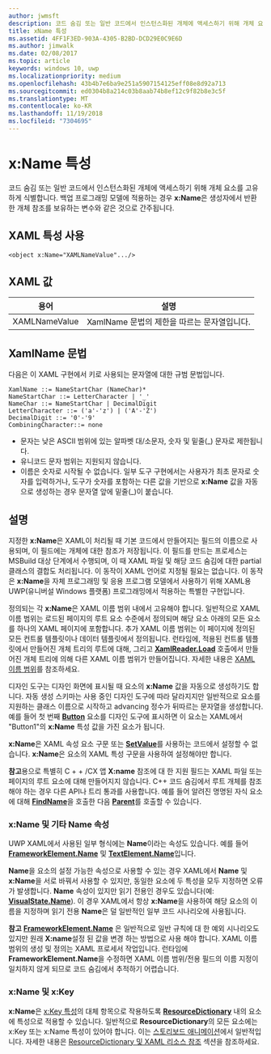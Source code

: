 ```yaml
---
author: jwmsft
description: 코드 숨김 또는 일반 코드에서 인스턴스화된 개체에 액세스하기 위해 개체 요소를 고유하게 식별합니다.
title: xName 특성
ms.assetid: 4FF1F3ED-903A-4305-B2BD-DCD29E0C9E6D
ms.author: jimwalk
ms.date: 02/08/2017
ms.topic: article
keywords: windows 10, uwp
ms.localizationpriority: medium
ms.openlocfilehash: 43b4b7e6ba9e251a5907154125eff08e8d92a713
ms.sourcegitcommit: ed0304b8a214c03b8aab74b8ef12c9f82b8e3c5f
ms.translationtype: MT
ms.contentlocale: ko-KR
ms.lasthandoff: 11/19/2018
ms.locfileid: "7304695"
---
```

# <a name="xname-attribute"></a>x:Name 특성


코드 숨김 또는 일반 코드에서 인스턴스화된 개체에 액세스하기 위해 개체 요소를 고유하게 식별합니다. 백업 프로그래밍 모델에 적용하는 경우 **x:Name**은 생성자에서 반환한 개체 참조를 보유하는 변수와 같은 것으로 간주됩니다.

## <a name="xaml-attribute-usage"></a>XAML 특성 사용

``` syntax
<object x:Name="XAMLNameValue".../>
```

## <a name="xaml-values"></a>XAML 값

| 용어 | 설명 |
|------|-------------|
| XAMLNameValue | XamlName 문법의 제한을 따르는 문자열입니다. |

##  <a name="xamlname-grammar"></a>XamlName 문법

다음은 이 XAML 구현에서 키로 사용되는 문자열에 대한 규범 문법입니다.

``` syntax
XamlName ::= NameStartChar (NameChar)*
NameStartChar ::= LetterCharacter | '_'
NameChar ::= NameStartChar | DecimalDigit
LetterCharacter ::= ('a'-'z') | ('A'-'Z')
DecimalDigit ::= '0'-'9'
CombiningCharacter::= none
```

-   문자는 낮은 ASCII 범위에 있는 알파벳 대/소문자, 숫자 및 밑줄(\_) 문자로 제한됩니다.
-   유니코드 문자 범위는 지원되지 않습니다.
-   이름은 숫자로 시작될 수 없습니다. 일부 도구 구현에서는 사용자가 최초 문자로 숫자를 입력하거나, 도구가 숫자를 포함하는 다른 값을 기반으로 **x:Name** 값을 자동으로 생성하는 경우 문자열 앞에 밑줄(\_)이 붙습니다.

## <a name="remarks"></a>설명

지정한 **x:Name**은 XAML이 처리될 때 기본 코드에서 만들어지는 필드의 이름으로 사용되며, 이 필드에는 개체에 대한 참조가 저장됩니다. 이 필드를 만드는 프로세스는 MSBuild 대상 단계에서 수행되며, 이 때 XAML 파일 및 해당 코드 숨김에 대한 partial 클래스의 결합도 처리됩니다. 이 동작이 XAML 언어로 지정될 필요는 없습니다. 이 동작은 **x:Name**을 자체 프로그래밍 및 응용 프로그램 모델에서 사용하기 위해 XAML용 UWP(유니버설 Windows 플랫폼) 프로그래밍에서 적용하는 특별한 구현입니다.

정의되는 각 **x:Name**은 XAML 이름 범위 내에서 고유해야 합니다. 일반적으로 XAML 이름 범위는 로드된 페이지의 루트 요소 수준에서 정의되며 해당 요소 아래의 모든 요소를 하나의 XAML 페이지에 포함합니다. 추가 XAML 이름 범위는 이 페이지에 정의된 모든 컨트롤 템플릿이나 데이터 템플릿에서 정의됩니다. 런타임에, 적용된 컨트롤 템플릿에서 만들어진 개체 트리의 루트에 대해, 그리고 [**XamlReader.Load**](https://msdn.microsoft.com/library/windows/apps/br228048) 호출에서 만들어진 개체 트리에 의해 다른 XAML 이름 범위가 만들어집니다. 자세한 내용은 [XAML 이름 범위](xaml-namescopes.md)를 참조하세요.

디자인 도구는 디자인 화면에 표시될 때 요소의 **x:Name** 값을 자동으로 생성하기도 합니다. 자동 생성 스키마는 사용 중인 디자인 도구에 따라 달라지지만 일반적으로 요소를 지원하는 클래스 이름으로 시작하고 advancing 정수가 뒤따르는 문자열을 생성합니다. 예를 들어 첫 번째 [**Button**](https://msdn.microsoft.com/library/windows/apps/br209265) 요소를 디자인 도구에 표시하면 이 요소는 XAML에서 "Button1"의 **x:Name** 특성 값을 가진 요소가 됩니다.

**x:Name**은 XAML 속성 요소 구문 또는 [**SetValue**](https://msdn.microsoft.com/library/windows/apps/br242361)를 사용하는 코드에서 설정할 수 없습니다. **x:Name**은 요소의 XAML 특성 구문을 사용하여 설정해야만 합니다.

**참고**용으로 특별히 C + + /CX 앱 **X:name** 참조에 대 한 지원 필드는 XAML 파일 또는 페이지의 루트 요소에 대해 만들어지지 않습니다. C++ 코드 숨김에서 루트 개체를 참조해야 하는 경우 다른 API나 트리 통과를 사용합니다. 예를 들어 알려진 명명된 자식 요소에 대해 [**FindName**](https://msdn.microsoft.com/library/windows/apps/br208715)을 호출한 다음 [**Parent**](https://msdn.microsoft.com/library/windows/apps/br208739)를 호출할 수 있습니다.

### <a name="xname-and-other-name-properties"></a>x:Name 및 기타 Name 속성

UWP XAML에서 사용된 일부 형식에는 **Name**이라는 속성도 있습니다. 예를 들어 [**FrameworkElement.Name**](https://msdn.microsoft.com/library/windows/apps/br208735) 및 [**TextElement.Name**](https://msdn.microsoft.com/library/windows/apps/hh702125)입니다.

**Name**을 요소의 설정 가능한 속성으로 사용할 수 있는 경우 XAML에서 **Name** 및 **x:Name**을 서로 바꿔서 사용할 수 있지만, 동일한 요소에 두 특성을 모두 지정하면 오류가 발생합니다. **Name** 속성이 있지만 읽기 전용인 경우도 있습니다(예: [**VisualState.Name**](https://msdn.microsoft.com/library/windows/apps/br209031)). 이 경우 XAML에서 항상 **x:Name**을 사용하여 해당 요소의 이름을 지정하며 읽기 전용 **Name**은 덜 일반적인 일부 코드 시나리오에 사용됩니다.

**참고** [**FrameworkElement.Name**](https://msdn.microsoft.com/library/windows/apps/br208735) 은 일반적으로 일반 규칙에 대 한 예외 시나리오도 있지만 원래 **X:name**설정 된 값을 변경 하는 방법으로 사용 해야 합니다. XAML 이름 범위의 생성 및 정의는 XAML 프로세서 작업입니다. 런타임에 **FrameworkElement.Name**을 수정하면 XAML 이름 범위/전용 필드의 이름 지정이 일치하지 않게 되므로 코드 숨김에서 추적하기 어렵습니다.

### <a name="xname-and-xkey"></a>x:Name 및 x:Key

**x:Name**은 [x:Key 특성](x-key-attribute.md)의 대체 항목으로 작용하도록 [**ResourceDictionary**](https://msdn.microsoft.com/library/windows/apps/br208794) 내의 요소에 특성으로 적용할 수 있습니다. 일반적으로 **ResourceDictionary**의 모든 요소에는 x:Key 또는 x:Name 특성이 있어야 합니다. 이는 [스토리보드 애니메이션](https://msdn.microsoft.com/library/windows/apps/mt187354)에서 일반적입니다. 자세한 내용은 [ResourceDictionary 및 XAML 리소스 참조](https://msdn.microsoft.com/library/windows/apps/mt187273) 섹션을 참조하세요.

